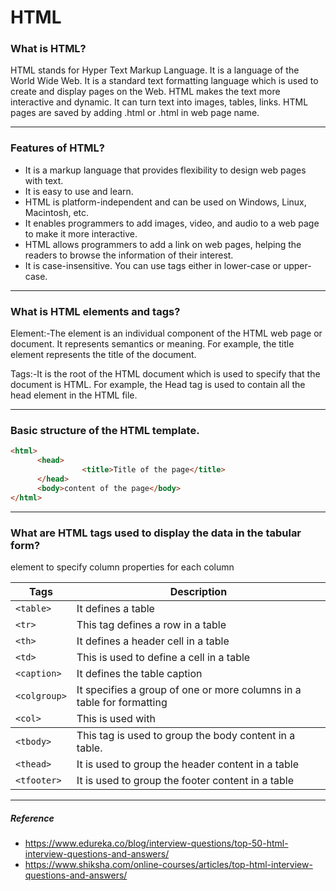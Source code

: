 # HTML

### What is HTML?
HTML stands for Hyper Text Markup Language. It is a language of the World Wide Web. It is a standard text formatting language which is used to create and display pages on the Web. HTML makes the text more interactive and dynamic. It can turn text into images, tables, links. HTML pages are saved by adding .html or .html in web page name.
___
### Features of HTML?
* It is a markup language that provides flexibility to design web pages with text.
* It is easy to use and learn. 
* HTML is platform-independent and can be used on Windows, Linux, Macintosh, etc.
* It enables programmers to add images, video, and audio to a web page to make it more interactive.
* HTML allows programmers to add a link on web pages, helping the readers to browse the information of their interest.
* It is case-insensitive. You can use tags either in lower-case or upper-case.
___
### What is HTML elements and tags?
Element:-The element is an individual component of the HTML web page or document. It represents semantics or meaning. For example, the title element represents the title of the document.

Tags:-It is the root of the HTML document which is used to specify that the document is HTML. For example, the Head tag is used to contain all the head element in the HTML file.
___
### Basic structure of the HTML template.
```html
<html>
      <head>
                <title>Title of the page</title>
      </head>
      <body>content of the page</body>
</html>
```
___
### What are HTML tags used to display the data in the tabular form?
Tags | Description
---| ---
`<table>` | It defines a table
`<tr>` | This tag defines a row in a table
`<th>` | It defines a header cell in a table
`<td>` | This is used to define a cell in a table
`<caption>` | It defines the table caption
`<colgroup>` | It specifies a group of one or more columns in a table for formatting
`<col>` | This is used with <colgroup> element to specify column properties for each column
`<tbody>` | This tag is used to group the body content in a table.
`<thead>` | It is used to group the header content in a table
`<tfooter>` | It is used to group the footer content in a table
___





##### Reference
* https://www.edureka.co/blog/interview-questions/top-50-html-interview-questions-and-answers/
* https://www.shiksha.com/online-courses/articles/top-html-interview-questions-and-answers/

